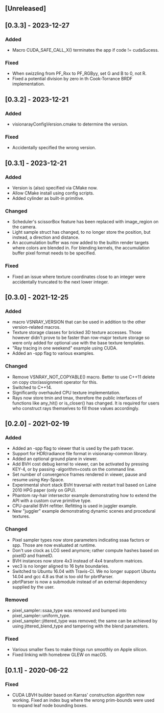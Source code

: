 ## [Unreleased]

## [0.3.3] - 2023-12-27
### Added
- Macro CUDA_SAFE_CALL_X() terminates the app if code != cudaSucess.

### Fixed
- When swizzling from PF_Rxx to PF_RGByy, set G and B to 0, not R.
- Fixed a potential division by zero in th Cook-Torrance BRDF
implementation.

## [0.3.2] - 2023-12-21
### Added
- visionarayConfigVersion.cmake to determine the version.

### Fixed
- Accidentally specified the wrong version.

## [0.3.1] - 2023-12-21
### Added
- Version is (also) specified via CMake now.
- Allow CMake install using config scripts.
- Added cylinder as built-in primitive.

### Changed
- Scheduler's scissorBox feature has been replaced with image_region
on the camera.
- Light sample struct has changed, to no longer store the position,
but instead, a direction and distance.
- An accumulation buffer was now added to the builtin render targets
where colors are blended in. For blending kernels, the accumulation
buffer pixel format needs to be specified.

### Fixed
- Fixed an issue where texture coordinates close to an integer were
accidentally truncated to the next lower integer.

## [0.3.0] - 2021-12-25
### Added
- macro VSNRAY_VERSION that can be used in addition to the other
version-related macros.
- Texture storage classes for bricked 3D texture accesses. Those
however didn't prove to be faster than row-major texture storage so
were only added for optional use with the base texture templates.
- "Ray tracing in one weekend" example using CUDA.
- Added an -spp flag to various examples.

### Changed
- Remove VSNRAY_NOT_COPYABLE() macro. Better to use C++11 delete
on copy ctor/assignment operator for this.
- Switched to C++14.
- Significantly overhauled CPU texture implementation.
- Rays now store tmin and tmax, therefore the public interfaces of
functions like any_hit() or is_closer() has changed. It is required
for users who construct rays themselves to fill those values
accordingly.

## [0.2.0] - 2021-02-19
### Added
- Added an -spp flag to viewer that is used by the path tracer.
- Support for HDR/radiance file format in visionaray-common library.
- Added an optional ground plane in viewer.
- Add BVH cost debug kernel to viewer, can be activated by pressing
KEY-4, or by passing -algorithm=costs on the command line.
- Set number of convergence frames rendered in viewer, pause and
resume using Key-Space.
- Experimental short stack BVH traversal with restart trail based on
Laine 2010 HPG paper (only on GPU).
- Phantom ray-hair intersector example demonstrating how to extend
the API with a custom curve primitive type.
- CPU-parallel BVH refitter. Refitting is used in juggler example.
- New "juggler" example demonstrating dynamic scenes and procedural
textures.

### Changed
- Pixel sampler types now store parameters indicating ssaa factors or
spp. Those are now evaluated at runtime.
- Don't use clock as LCG seed anymore; rather compute hashes based on
pixelID and frameID.
- BVH instances now store 4x3 instead of 4x4 transform matrices.
- vec3 is no longer aligned to 16 byte boundaries.
- Switched to Ubuntu 16.04 with Travis-CI. We no longer support
Ubuntu 14.04 and gcc 4.8 as that is too old for pbrtParser.
- pbrtParser is now a submodule instead of an external dependency
supplied by the user.

### Removed
- pixel_sampler::ssaa_type<N> was removed and bumped into
pixel_sampler::uniform_type.
- pixel_sampler::jittered_type was removed; the same can be achieved
by using jittered_blend_type and tampering with the blend parameters.

### Fixed
- Various smaller fixes to make things run smoothly on Apple silicon.
- Fixed linking with homebrew GLEW on macOS.

## [0.1.1] - 2020-06-22
### Fixed
- CUDA LBVH builder based on Karras' construction algorithm now
working. Fixed an index bug where the wrong prim-bounds were used to
expand leaf node bounding boxes.
